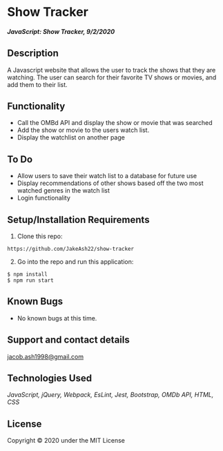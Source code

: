 # Show Tracker

#### _JavaScript: Show Tracker, 9/2/2020_

## Description
A Javascript website that allows the user to track the shows that they are watching.  The user can search for their favorite TV shows or movies, and add them to their list.

## Functionality
* Call the OMBd API and display the show or movie that was searched
* Add the show or movie to the users watch list.
* Display the watchlist on another page

## To Do 
* Allow users to save their watch list to a database for future use
* Display recommendations of other shows based off the two most watched genres in the watch list
* Login functionality

## Setup/Installation Requirements

1. Clone this repo:
```
https://github.com/JakeAsh22/show-tracker
```

2. Go into the repo and run this application: 
```
$ npm install
$ npm run start
```

## Known Bugs
* No known bugs at this time.

## Support and contact details
 jacob.ash1998@gmail.com

## Technologies Used
_JavaScript, jQuery, Webpack, EsLint, Jest, Bootstrap, OMDb API, HTML, CSS_ 


## License
Copyright © 2020 under the MIT License
